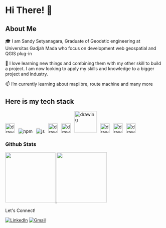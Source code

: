 <!-- Greeting -->
# Hi There! 👋

##  About Me
🎓 I am Sandy Setyanagara, Graduate of Geodetic engineering at Universitas Gadjah Mada who focus on development web geospatial and QGIS plug-in 

💪 I love learning new things and combining them with my other skill to build a project. I am now looking to apply my skills and knowledge to a bigger project and industry.

📫 I’m currently learning about maplibre, route machine and many more

## Here is my tech stack
<img src="https://upload.wikimedia.org/wikipedia/commons/thumb/d/d5/Tailwind_CSS_Logo.svg/2048px-Tailwind_CSS_Logo.svg.png" alt="drawing" width="30" title="Tailwind"/> &nbsp;
![npm](https://user-images.githubusercontent.com/79355239/151290690-197d5ed7-a766-4664-a138-062e6ecd56d1.svg "Node Package Manager") &nbsp;
![js](https://user-images.githubusercontent.com/79355239/151290689-1e8de89e-fa0e-4198-ac3c-481f4813895a.svg "Javascript") &nbsp;
<img src="https://upload.wikimedia.org/wikipedia/commons/thumb/c/c3/Python-logo-notext.svg/800px-Python-logo-notext.svg.png" alt="drawing" width="30" title="Python"/> &nbsp;
<img src="https://upload.wikimedia.org/wikipedia/commons/thumb/a/a7/React-icon.svg/1200px-React-icon.svg.png" alt="drawing" width="30" title="React Js & React Native"/> &nbsp;
<img src="https://expressjs.com/images/express-facebook-share.png" alt="drawing" width="70" title="Express Js"/> &nbsp;
<img src="https://www.rlogical.com/wp-content/uploads/2021/08/Rlogical-Blog-Images-thumbnail.png" alt="drawing" width="30" title="Next Js"/> &nbsp;
<img src="https://avatars.githubusercontent.com/u/186522?s=280&v=4" alt="drawing" width="30" title="Geoserver"/> &nbsp;
<img src="https://seeklogo.com/images/N/nodejs-logo-FBE122E377-seeklogo.com.png" alt="drawing" width="30" title="Node Js"/> &nbsp;

### Github Stats
<p align="left">
<a href="https://github.com/sandynagara">
  <img height="160em" src="https://github-readme-stats-eight-theta.vercel.app/api?username=sandynagara&show_icons=true&theme=dark&include_all_commits=true&count_private=true"/>
  <img height="160em" src="https://github-readme-stats-eight-theta.vercel.app/api/top-langs/?username=sandynagara&layout=compact&langs_count=8&theme=dark"/>
</a>
</p>

Let's Connect!
<p>
  <a href="https://www.linkedin.com/in/sandy-setyanagara-584bb8156/" target="_blank"><img alt="LinkedIn" src="https://img.shields.io/badge/linkedin-%230077B5.svg?&style=for-the-badge&logo=linkedin&logoColor=white" /></a>
  <a href="sandysetyanagara@mail.ugm.ac.id" target="_blank"><img alt="Gmail" src="https://img.shields.io/badge/gmail-D14836?&style=for-the-badge&logo=gmail&logoColor=white"/></a>
</p>
